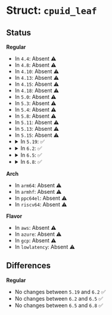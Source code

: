 # Struct: <code>cpuid_leaf</code>

## Status
<b>Regular</b>
<ul>
<li>
In <code>4.4</code>: Absent ⚠️
</li>
<li>
In <code>4.8</code>: Absent ⚠️
</li>
<li>
In <code>4.10</code>: Absent ⚠️
</li>
<li>
In <code>4.13</code>: Absent ⚠️
</li>
<li>
In <code>4.15</code>: Absent ⚠️
</li>
<li>
In <code>4.18</code>: Absent ⚠️
</li>
<li>
In <code>5.0</code>: Absent ⚠️
</li>
<li>
In <code>5.3</code>: Absent ⚠️
</li>
<li>
In <code>5.4</code>: Absent ⚠️
</li>
<li>
In <code>5.8</code>: Absent ⚠️
</li>
<li>
In <code>5.11</code>: Absent ⚠️
</li>
<li>
In <code>5.13</code>: Absent ⚠️
</li>
<li>
In <code>5.15</code>: Absent ⚠️
</li>
<li>
<details>
<summary>In <code>5.19</code>: ✅</summary>

```c
struct cpuid_leaf {
    u32 fn;
    u32 subfn;
    u32 eax;
    u32 ebx;
    u32 ecx;
    u32 edx;
};
```
</details>
</li>
<li>
<details>
<summary>In <code>6.2</code>: ✅</summary>

```c
struct cpuid_leaf {
    u32 fn;
    u32 subfn;
    u32 eax;
    u32 ebx;
    u32 ecx;
    u32 edx;
};
```
</details>
</li>
<li>
<details>
<summary>In <code>6.5</code>: ✅</summary>

```c
struct cpuid_leaf {
    u32 fn;
    u32 subfn;
    u32 eax;
    u32 ebx;
    u32 ecx;
    u32 edx;
};
```
</details>
</li>
<li>
<details>
<summary>In <code>6.8</code>: ✅</summary>

```c
struct cpuid_leaf {
    u32 fn;
    u32 subfn;
    u32 eax;
    u32 ebx;
    u32 ecx;
    u32 edx;
};
```
</details>
</li>
</ul>
<b>Arch</b>
<ul>
<li>
In <code>arm64</code>: Absent ⚠️
</li>
<li>
In <code>armhf</code>: Absent ⚠️
</li>
<li>
In <code>ppc64el</code>: Absent ⚠️
</li>
<li>
In <code>riscv64</code>: Absent ⚠️
</li>
</ul>
<b>Flavor</b>
<ul>
<li>
In <code>aws</code>: Absent ⚠️
</li>
<li>
In <code>azure</code>: Absent ⚠️
</li>
<li>
In <code>gcp</code>: Absent ⚠️
</li>
<li>
In <code>lowlatency</code>: Absent ⚠️
</li>
</ul>

## Differences
<b>Regular</b>
<ul>
<li>
No changes between <code>5.19</code> and <code>6.2</code> ✅
</li>
<li>
No changes between <code>6.2</code> and <code>6.5</code> ✅
</li>
<li>
No changes between <code>6.5</code> and <code>6.8</code> ✅
</li>
</ul>
